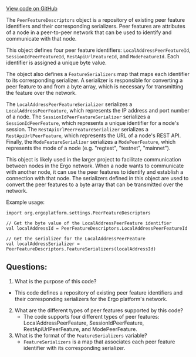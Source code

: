[View code on GitHub](https://github.com/ergoplatform/ergo/src/main/scala/org/ergoplatform/settings/PeerFeatureDescriptors.scala)

The `PeerFeatureDescriptors` object is a repository of existing peer feature identifiers and their corresponding serializers. Peer features are attributes of a node in a peer-to-peer network that can be used to identify and communicate with that node. 

This object defines four peer feature identifiers: `LocalAddressPeerFeatureId`, `SessionIdPeerFeatureId`, `RestApiUrlFeatureId`, and `ModeFeatureId`. Each identifier is assigned a unique byte value. 

The object also defines a `FeatureSerializers` map that maps each identifier to its corresponding serializer. A serializer is responsible for converting a peer feature to and from a byte array, which is necessary for transmitting the feature over the network. 

The `LocalAddressPeerFeatureSerializer` serializes a `LocalAddressPeerFeature`, which represents the IP address and port number of a node. The `SessionIdPeerFeatureSerializer` serializes a `SessionIdPeerFeature`, which represents a unique identifier for a node's session. The `RestApiUrlPeerFeatureSerializer` serializes a `RestApiUrlPeerFeature`, which represents the URL of a node's REST API. Finally, the `ModeFeatureSerializer` serializes a `ModePeerFeature`, which represents the mode of a node (e.g. "regtest", "testnet", "mainnet"). 

This object is likely used in the larger project to facilitate communication between nodes in the Ergo network. When a node wants to communicate with another node, it can use the peer features to identify and establish a connection with that node. The serializers defined in this object are used to convert the peer features to a byte array that can be transmitted over the network. 

Example usage:
```
import org.ergoplatform.settings.PeerFeatureDescriptors

// Get the byte value of the LocalAddressPeerFeature identifier
val localAddressId = PeerFeatureDescriptors.LocalAddressPeerFeatureId

// Get the serializer for the LocalAddressPeerFeature
val localAddressSerializer = PeerFeatureDescriptors.FeatureSerializers(localAddressId)
```
## Questions: 
 1. What is the purpose of this code?
   - This code defines a repository of existing peer feature identifiers and their corresponding serializers for the Ergo platform's network.
2. What are the different types of peer features supported by this code?
   - The code supports four different types of peer features: LocalAddressPeerFeature, SessionIdPeerFeature, RestApiUrlPeerFeature, and ModePeerFeature.
3. What is the format of the `FeatureSerializers` variable?
   - `FeatureSerializers` is a map that associates each peer feature identifier with its corresponding serializer.
